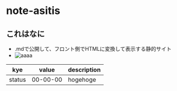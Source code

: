 # note-asitis
## これはなに
- .mdで公開して、フロント側でHTMLに変換して表示する静的サイト
- ![aaaa](./mds/img/qr20210901152154645.png)



|kye|value|description|
|---|-----|-----------|
|status|00-00-00|hogehoge|